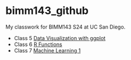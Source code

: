 # bimm143_github
My classwork for BIMM143 S24 at UC San Diego.

- Class 5 [Data Visualization with ggplot](https://github.com/agu1102/bimm143_github/blob/main/class05/class05.pdf)
- Class 6 [R Functions](https://github.com/agu1102/bimm143_github/blob/main/class06/HW-Class-6--R-Functions-.pdf)
- Class 7 [Machine Learning 1](https://github.com/agu1102/bimm143_github/blob/main/class07/class07.pdf)
